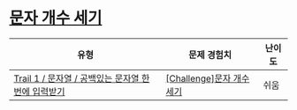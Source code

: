 # [문자 개수 세기](https://www.codetree.ai/trails/complete/curated-cards/challenge-count-char)

|유형|문제 경험치|난이도|
|---|---|---|
|[Trail 1 / 문자열 / 공백있는 문자열 한번에 입력받기](https://www.codetree.ai/trail-info/novice-low/)|[[Challenge]문자 개수 세기](https://www.codetree.ai/trails/complete/curated-cards/challenge-count-char/)|쉬움|

